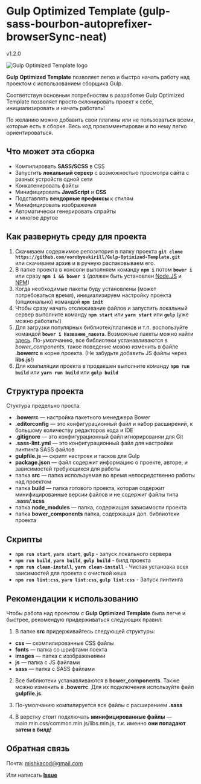 # Gulp Optimized Template (gulp-sass-bourbon-autoprefixer-browserSync-neat)

v1.2.0

![Gulp Optimized Template logo](https://www.topdraw.com/assets/uploads/2014/02/bower-gulp-sass.png)

**Gulp Optimized Template** позволяет легко и быстро начать работу над проектом с использованием сборщика Gulp.

Соответствуя основным потребностям в разработке Gulp Optimized Template позволяет просто склонировать проект к себе, инициализировать и начать работать!

По желанию можно добавить свои плагины или не пользоваться всеми, которые есть в сборке. Весь код прокомментирован и по нему легко ориентироваться.

## Что может эта сборка
 + Компилировать **SASS/SCSS** в CSS
 + Запустить **локальный сервер** с возможностью просмотра сайта с разных устройств одной сети
 + Конкатенировать файлы
 + Минифицировать **JavaScript** и **CSS**
 + Подставлять **вендорные префиксы** к стилям
 + Минифицировать изображения
 + Автоматически генерировать спрайты
 + и многое другое

## Как развернуть среду для проекта
 1. Скачиваем содержимое репозитория в папку проекта
 **`git clone https://github.com/vorobyovkirill/Gulp-Optimized-Template.git`** <br>
 или скачиваем архив и в ручную распаковываем его.
 2. В папке проекта в консоли выполняем команду **`npm i`** потом **`bower i`** или сразу **`npm i && bower i`** (должен быть установлен [Node.JS](https://nodejs.org/en/) и [NPM](https://www.npmjs.com/))
 3. Когда необходимые пакеты буду установлены (может потребоваться время), инициализируем настройку проекта (опционально) командой **`npm init`**
 4. Чтобы сразу начать отслеживание файлов и запустить локальный сервер выполните команду **`npm start`** или **`yarn start`** или **`gulp`** (уже можно работать!)
 5. Для загрузки популярных библиотек/плагинов и т.п. воспользуйте командой **`bower i Название_пакета`**. Возможные пакеты можно найти [здесь](https://bower.io/search/). По-умолчанию, все библиотеки устанавливаются в *bower_components*, такое поведение можно изменить в файле **.bowerrc** в корне проекта. (Не забудьте добавить JS файлы через **libs.js**!)
 5. Для компиляции проекта в продакшен выполните команду **`npm run build`** или **`yarn run build`** или **`gulp build`**

## Структура проекта
Стуктура предельно проста:
 + **.bowerrc** — настройка пакетного менеджера Bower
 + **.editorconfig** — это конфигурационный файл и набор расширений, к большому количеству редакторов кода и IDE
 + **.gitignore** — это конфигурационный файл игнорированяи для Git
 + **.sass-lint.yml** — это конфигурационный файл для настройки линтинга SASS файлов
 + **gulpfile.js** — скрипт настроек и тасков для Gulp
 + **package.json** — файл содержит информацию о проекте, авторе, и зависимостей требующихся для работы
 + папка **src** — папка используемая во время непосредственно работы над проектом
 + папка **build** — папка готового проекта, которая содержит минифицированные версии файлов и не содержит файлы типа **.sass/.scss**
 + папка **node_modules** — папка, содержащая зависимости проекта
 + папка **bower_components** папка, содержащая доп. библиотеки проекта

## Скрипты
+ **`npm run start`**, **`yarn start`**, **`gulp`** - запуск локального сервера
+ **`npm run build`**, **`yarn build`**, **`gulp build`** - билд проекта
+ **`npm run clean-install`**, **`yarn clean-install`** - Чистая установка всех заисимостей для проекта с очисткой кеша
+ **`npm run lint:css`**, **`yarn lint:css`**, **`gulp lint:css`** - Запуск линтинга

## Рекомендации к использованию
Чтобы работа над проектом с **Gulp Optimized Template** была легче и быстрее, рекомендую придерживаться следующих правил:
1. В папке **src** придерживайтесь следующей структуры:

+ **css** — скомпилированные CSS файлы
+ **fonts** — папка со шрифтами поекта
+ **images** — папка с изображениями
+ **js** — папка с JS файлами
+ **sass** — папка с SASS файлами

2. Все библиотеки устанавливаются в **bower_components**. Также можно изменить в **.bowerrc**. Для их подключения используйте файл **gulpfile.js**.

4. По-умолчанию компилируется все файлы с расширением **.sass**

5. В верстку стоит подключать **минифицированные файлы** — main.min.css/common.min.js/libs.min.js, т.к. именно **они попадают затем в билд!**

## Обратная связь
Почта: [mishkacod@gmail.com](mailto:mishkacod@gmail.com)

Или написать **[Issue](https://github.com/vorobyovkirill/optimized-template-gulp-sass-bourbon-neat-v.2/issues/new)**
